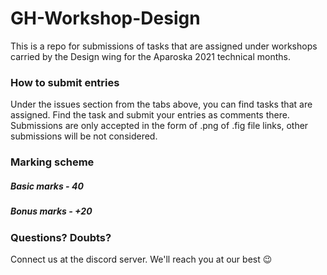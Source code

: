 # GH-Workshop-Design

This is a repo for submissions of tasks that are assigned under workshops carried by the Design wing for the Aparoska 2021 technical months.


### How to submit entries

Under the issues section from the tabs above, you can find tasks that are assigned.
Find the task and submit your entries as comments there.
Submissions are only accepted in the form of .png of .fig file links, other submissions will be not considered.

### Marking scheme
##### Basic marks - 40
##### Bonus marks - +20


### Questions? Doubts?

Connect us at the discord server. We'll reach you at our best 😉 
